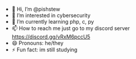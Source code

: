 - 👋 Hi, I’m @pishstew
- 👀 I’m interested in cybersecurity
- 🌱 I’m currently learning php, c, py
- 📫 How to reach me just go to my discord server https://discord.gg/vRxM6pccU5
- 😄 Pronouns: he/they
- ⚡ Fun fact: im still studying

